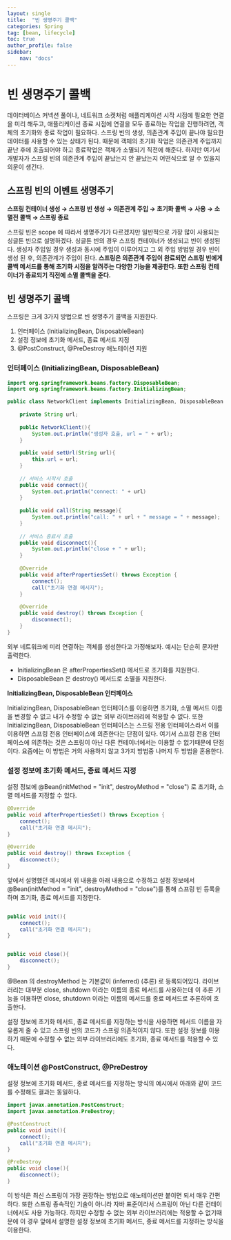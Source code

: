 ```yaml
---
layout: single
title:  "빈 생명주기 콜백"
categories: Spring
tag: [bean, lifecycle]
toc: true
author_profile: false
sidebar:
    nav: "docs"
---
```




# 빈 생명주기 콜백

데이터베이스 커넥션 풀이나, 네트워크 소켓처럼 애플리케이션 시작 시점에 필요한 연결을 미리 해두고,  애플리케이션 종료 시점에 연결을 모두 종료하는 작업을 진행하려면, 객체의 초기화와 종료 작업이 필요하다. 스프링 빈의 생성, 의존관계 주입이 끝나야 필요한 데이터를 사용할 수 있는 상태가 된다. 때문에 객체의 초기화 작업은 의존관계 주입까지 끝난 후에 호출되어야 하고 종료작업은 객체가 소멸되기 직전에 해준다. 하지만 여기서 개발자가 스프링 빈의 의존관계 주입이 끝났는지 안 끝났는지 어떤식으로 알 수 있을지 의문이 생긴다. 



## 스프링 빈의 이벤트 생명주기

**스프링 컨테이너 생성 → 스프링 빈 생성 → 의존관계 주입 → 초기화 콜백 → 사용 → 소멸전 콜백 → 스프링 종료**

스프링 빈은 scope 에 따라서 생명주기가 다르겠지만 일반적으로 가장 많이 사용되는 싱글톤 빈으로 설명하겠다. 싱글톤 빈의 경우 스프링 컨테이너가 생성되고 빈이 생성된다. 생성자 주입일 경우 생성과 동시에 주입이 이루어지고 그 외 주입 방법일 경우 빈이 생성 된 후, 의존관계가 주입이 된다. **스프링은 의존관계 주입이 완료되면 스프링 빈에게 콜백 메서드를 통해 초기화 시점을 알려주는 다양한 기능을 제공한다. 또한 스프링 컨테이너가 종료되기 직전에 소멸 콜백을 준다.** 



## 빈 생명주기 콜백

스프링은 크게 3가지 방법으로 빈 생명주기 콜백을 지원한다.

1. 인터페이스 (InitializingBean, DisposableBean)
2. 설정 정보에 초기화 메서드, 종료 메서드 지정
3. @PostConstruct, @PreDestroy 애노테이션 지원



### 인터페이스 (InitializingBean, DisposableBean)

```java
import org.springframework.beans.factory.DisposableBean;
import org.springframework.beans.factory.InitializingBean;

public class NetworkClient implements InitializingBean, DisposableBean {
    
    private String url;
    
    public NetworkClient(){
        System.out.println("생성자 호출, url = " + url);
    }
    
    public void setUrl(String url){
        this.url = url;
    }
    
    // 서비스 시작시 호출
    public void connect(){
        System.out.println("connect: " + url)
    }
    
    public void call(String message){
        System.out.println("call: " + url + " message = " + message);
    }
    
    // 서비스 종료시 호출
    public void disconnect(){
        System.out.println("close + " + url);
    }
    
    @Override
    public void afterPropertiesSet() throws Exception {
        connect();
        call("초기화 연결 메시지");
    }
    
    @Override
	public void destroy() throws Exception {
     	disconnect();   
    }
}
```

외부 네트워크에 미리 연결하는 객체를 생성한다고 가정해보자. 예시는 단순히 문자만 출력한다.

- InitializingBean 은 afterPropertiesSet() 메서드로 초기화를 지원한다. 
- DisposableBean 은 destroy() 메서드로 소멸을 지원한다.



**InitializingBean, DisposableBean 인터페이스**

InitializingBean, DisposableBean 인터페이스를 이용하면 초기화, 소멸 메서드 이름을 변경할 수 없고 내가 수정할 수 없는 외부 라이브러리에 적용할 수 없다. 또한 InitializingBean, DisposableBean 인터페이스는 스프링 전용 인터페이스라서 이를 이용하면 스프링 전용 인터페이스에 의존한다는 단점이 있다. 여기서 스프링 전용 인터페이스에 의존하는 것은 스프링이 아닌 다른 컨테이너에서는 이용할 수 없기때문에 단점이다. 요즘에는 이 방법은 거의 사용하지 않고 3가지 방법중 나머지 두 방법을 혼용한다. 



### 설정 정보에 초기화 메서드, 종료 메서드 지정

설정 정보에 @Bean(initMethod = "init", destroyMethod = "close") 로 초기화, 소멸 메서드를 지정할 수 있다. 

```java
@Override
public void afterPropertiesSet() throws Exception {
	connect();
    call("초기화 연결 메시지");
}
    
@Override
public void destroy() throws Exception {
	disconnect();   
}
```

앞에서 설명했던 예시에서 위 내용을 아래 내용으로 수정하고 설정 정보에서 @Bean(initMethod = "init", destroyMethod = "close")를 통해 스프링 빈 등록을 하며 초기화, 종료 메서드를 지정한다. 

```java

public void init(){
	connect();
	call("초기화 연결 메시지");
}


public void close(){
	disconnect();
}
```



@Bean 의 destroyMethod 는 기본값이 (inferred) (추론) 로 등록되어있다. 라이브러리는 대부분 close, shutdown 이라는 이름의 종료 메서드를 사용하는데 이 추론 기능을 이용하면 close, shutdown 이라는 이름의 메서드를 종료 메서드로 추론하여 호출한다. 



설정 정보에 초기화 메서드, 종료 메서드를 지정하는 방식을 사용하면 메서드 이름을 자유롭게 줄 수 있고 스프링 빈의 코드가 스프링 의존적이지 않다. 또한 설정 정보를 이용하기 때문에  수정할 수 없는 외부 라이브러리에도 초기화, 종료 메서드를 적용할 수 있다. 



### 애노테이션 @PostConstruct, @PreDestroy

설정 정보에 초기화 메서드, 종료 메서드를 지정하는 방식의 예시에서 아래와 같이 코드를 수정해도 결과는 동일하다. 

```java
import javax.annotation.PostConstruct;
import javax.annotation.PreDestroy;

@PostConstruct
public void init(){
	connect();
	call("초기화 연결 메시지");
}

@PreDestroy
public void close(){
	disconnect();
}
```

이 방식은 최신 스프링이 가장 권장하는 방법으로 애노테이션만 붙이면 되서 매우 간편하다. 또한 스프링 종속적인 기술이 아니라 자바 표준이라서 스프링이 아닌 다른 컨테이너에서도 사용 가능하다. 하지만 수정할 수 없는 외부 라이브러리에는 적용할 수 없기때문에 이 경우 앞에서 설명한 설정 정보에 초기화 메서드, 종료 메서드를 지정하는 방식을 이용한다. 











